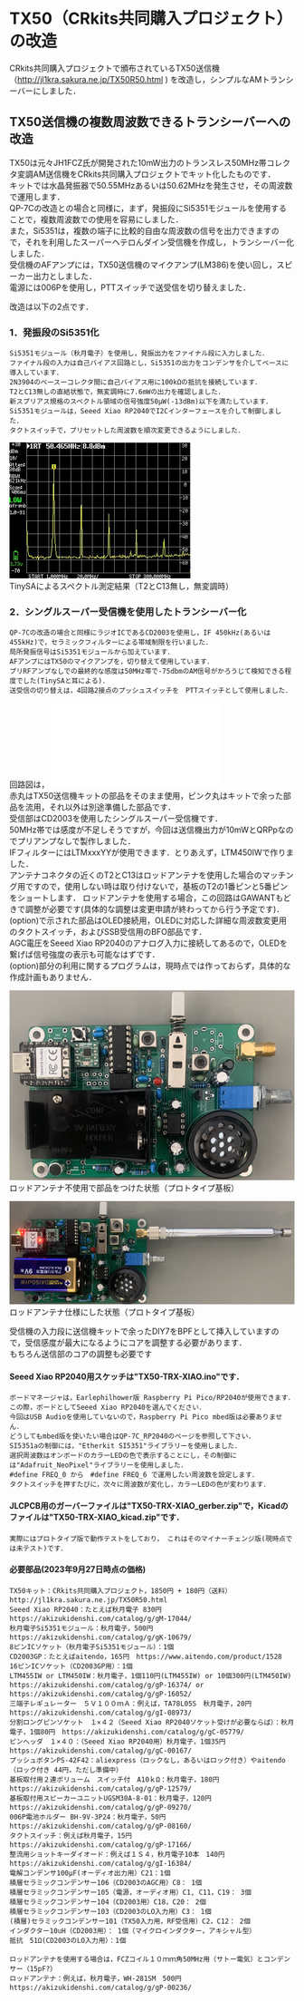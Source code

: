 # TX50（CRkits共同購入プロジェクト）の改造

 CRkits共同購入プロジェクトで頒布されているTX50送信機（http://jl1kra.sakura.ne.jp/TX50R50.html
 ) を改造し，シンプルなAMトランシーバーにしました．  

## TX50送信機の複数周波数できるトランシーバーへの改造
TX50は元々JH1FCZ氏が開発された10mW出力のトランスレス50MHz帯コレクタ変調AM送信機をCRkits共同購入プロジェクトでキット化したものです．  
キットでは水晶発振器で50.55MHzあるいは50.62MHzを発生させ，その周波数で運用します．  
QP-7Cの改造との場合と同様に，まず，発振段にSi5351モジュールを使用することで，複数周波数での使用を容易にしました．  
また，Si5351は，複数の端子に比較的自由な周波数の信号を出力できますので，それを利用したスーパーヘテロんダイン受信機を作成し，トランシーバー化しました．  
受信機のAFアンプには，TX50送信機のマイクアンプ(LM386)を使い回し，スピーカー出力としました．  
電源には006Pを使用し，PTTスイッチで送受信を切り替えました． 

改造は以下の2点です．  

### 1．発振段のSi5351化
	Si5351モジュール（秋月電子）を使用し，発振出力をファイナル段に入力しました．  
	ファイナル段の入力は自己バイアス回路とし，Si5351の出力をコンデンサを介してベースに導入しています． 
	2N3904のベースーコレクタ間に自己バイアス用に100kΩの抵抗を接続しています． 
	T2とC13無しの直結状態で，無変調時に7.6mWの出力を確認しました．  
	新スプリアス規格のスペクトル領域の信号強度50μW(-13dBm)以下を満たしています． 
	Si5351モジュールは，Seeed Xiao RP2040でI2Cインターフェースを介して制御しました．  
	タクトスイッチで，プリセットした周波数を順次変更できるようにしました．  
![スプリアス](images/TX50-TRX-XIAO_spectrum.jpg)  
TinySAによるスペクトル測定結果（T2とC13無し，無変調時）

### 2．シングルスーパー受信機を使用したトランシーバー化  
	QP-7Cの改造の場合と同様にラジオICであるCD2003を使用し，IF 450kHz(あるいは455kHz)で，セラミックフィルターによる帯域制限を行いました．  
	局所発振信号はSi5351モジュールから加えています．  
	AFアンプにはTX50のマイクアンプを，切り替えて使用しています．  
	プリRFアンプなしでの最終的な感度は50MHz帯で-75dbmのAM信号がかろうじて検知できる程度でした(TinySAと耳による)．  
	送受信の切り替えは，4回路2接点のプッシュスイッチを　PTTスイッチとして使用しました．  
   
回路図は，
![回路図pdfファイル](images/TX50-TRX-XIAO_diagram.pdf)  
赤丸はTX50送信機キットの部品をそのまま使用，ピンク丸はキットで余った部品を流用，それ以外は別途準備した部品です．  
受信部はCD2003を使用したシングルスーパー受信機です．  
50MHz帯では感度が不足しそうですが，今回は送信機出力が10mWとQRPpなのでプリアンプなしで製作しました．  
IFフィルターにはLTMxxxYYが使用できます．とりあえず，LTM450IWで作りました．  
アンテナコネクタの近くのT2とC13はロッドアンテナを使用した場合のマッチング用ですので，使用しない時は取り付けないで，基板のT2の1番ピンと5番ピンをショートします． 
ロッドアンテナを使用する場合，この回路はGAWANTもどきで調整が必要です(具体的な調整は変更申請が終わってから行う予定です)．
(option)で示された部品はOLED接続用，OLEDに対応した詳細な周波数変更用のタクトスイッチ，およびSSB受信用のBFO部品です．  
AGC電圧をSeeed Xiao RP2040のアナログ入力に接続してあるので，OLEDを繋げば信号強度の表示も可能なはずです．  
(option)部分の利用に関するプログラムは，現時点では作っておらず，具体的な作成計画もありません．  

![alt text](images/TX50-TRX-XIAO_3.png)   
ロッドアンテナ不使用で部品をつけた状態（プロトタイプ基板）  
  
![alt text](images/TX50-TRX-XIAO_4.png)  
ロッドアンテナ仕様にした状態（プロトタイプ基板）  

受信機の入力段に送信機キットで余ったDIY7をBPFとして挿入していますので，受信感度が最大になるようにコアを調整する必要があります．  
もちろん送信部のコアの調整も必要です

#### Seeed Xiao RP2040用スケッチは"TX50-TRX-XIAO.ino"です．  
	ボードマネージャは，Earlephilhower版 Raspberry Pi Pico/RP2040が使用できます．
	この際，ボードとしてSeeed Xiao RP2040を選んでください．
	今回はUSB Audioを使用していないので，Raspberry Pi Pico mbed版は必要ありません． 
	どうしてもmbed版を使いたい場合はQP-7C_RP2040のページを参照して下さい． 
	SI5351aの制御には，"Etherkit SI5351"ライブラリーを使用しました． 
	選択周波数はオンボードのカラーLEDの色で表示することにし，その制御には"Adafruit_NeoPixel"ライブラリーを使用しました． 
	#define FREQ_0 から　#define FREQ_6 で運用したい周波数を設定します． 
	タクトスイッチを押すたびに，次々に周波数が変化し，カラーLEDの色が変わります． 
	
#### JLCPCB用のガーバーファイルは"TX50-TRX-XIAO_gerber.zip"で，Kicadのファイルは"TX50-TRX-XIAO_kicad.zip"です．  
	実際にはプロトタイプ版で動作テストをしており， これはそのマイナーチェンジ版(現時点では未テスト)です．  

#### 必要部品(2023年9月27日時点の価格)  
	TX50キット：CRkits共同購入プロジェクト，1850円 + 180円（送料）　http://jl1kra.sakura.ne.jp/TX50R50.html  
	Seeed Xiao RP2040：たとえば秋月電子 830円　https://akizukidenshi.com/catalog/g/gM-17044/
	秋月電子Si5351モジュール：秋月電子，500円　https://akizukidenshi.com/catalog/g/gK-10679/  
	8ピンICソケット（秋月電子Si5351モジュール）：1個
	CD2003GP：たとえばaitendo，165円　https://www.aitendo.com/product/1528
	16ピンICソケット（CD2003GP用）：1個
	LTM455IW or LTM450IW：秋月電子，1個110円(LTM455IW) or 10個300円(LTM450IW) https://akizukidenshi.com/catalog/g/gP-16374/ or https://akizukidenshi.com/catalog/g/gP-16052/
	三端子レギュレーター　５Ｖ１００ｍＡ：例えば，TA78L05S　秋月電子，20円　https://akizukidenshi.com/catalog/g/gI-08973/
	分割ロングピンソケット　１×４２（Seeed Xiao RP2040ソケット受けが必要ならば）：秋月電子，1個80円　https://akizukidenshi.com/catalog/g/gC-05779/  
	ピンヘッダ　１×４０：（Seeed Xiao RP2040用）秋月電子，1個35円　https://akizukidenshi.com/catalog/g/gC-00167/  
	プッシュボタンPS-42F42：aliexpress（ロックなし，あるいはロック付き）やaitendo（ロック付き 44円，ただし準備中）
	基板取付用２連ボリューム　スイッチ付　A10ｋΩ：秋月電子，180円　https://akizukidenshi.com/catalog/g/gP-12579/
	基板取付用スピーカーユニットUGSM30A-8-01：秋月電子，120円　https://akizukidenshi.com/catalog/g/gP-09270/
	006P電池ホルダー BH-9V-3P24：秋月電子，50円　https://akizukidenshi.com/catalog/g/gP-08160/
	タクトスイッチ：例えば秋月電子，15円　https://akizukidenshi.com/catalog/g/gP-17166/
	整流用ショットキーダイオード：例えば１Ｓ４，秋月電子10本　140円　https://akizukidenshi.com/catalog/g/gI-16384/
	電解コンデンサ100μF(オーディオ出力用）C21：1個  
	積層セラミックコンデンサー106（CD2003のAGC用）C8： 1個
	積層セラミックコンデンサー105（電源，オーディオ用）C1, C11，C19： 3個    
	積層セラミックコンデンサー104（CD2003用）C18，C20： 2個
	積層セラミックコンデンサー103（CD2003のLO入力用）C3： 1個
	(積層)セラミックコンデンサー101（TX50入力用，RF受信用）C2，C12： 2個
	インダクター10uH（CD2003用）： 1個（マイクロインダクター，アキシャル型）
	抵抗　51Ω(CD2003のLO入力用）：1個  
	
	ロッドアンテナを使用する場合は，FCZコイル１０ｍｍ角50MHz用（サトー電気）とコンデンサー（15pF?）
	ロッドアンテナ：例えば，秋月電子，WH-281SM　500円　https://akizukidenshi.com/catalog/g/gP-00236/

